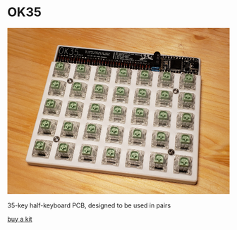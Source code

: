 # OK35

![the thing](pics/irl.jpg)

35-key half-keyboard PCB, designed to be used in pairs

[buy a kit](https://shop.moth.monster/product/ok35)
